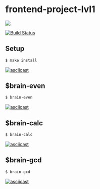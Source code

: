 # frontend-project-lvl1

<a href="https://codeclimate.com/github/codeclimate/codeclimate/maintainability"><img src="https://api.codeclimate.com/v1/badges/a99a88d28ad37a79dbf6/maintainability" /></a>

[![Build Status](https://travis-ci.com/NickolasDzR/frontend-project-lvl1.svg?branch=master)](https://travis-ci.com/NickolasDzR/frontend-project-lvl1)

## Setup

```sh
$ make install
```
[![asciicast](https://asciinema.org/a/0OVJmHtE5Wx4ipx96ESDHNjZc.svg)](https://asciinema.org/a/0OVJmHtE5Wx4ipx96ESDHNjZc)

## $brain-even

```sh
$ brain-even
```
[![asciicast](https://asciinema.org/a/McbLhe4csJrUuscfPnE3M1woS.svg)](https://asciinema.org/a/McbLhe4csJrUuscfPnE3M1woS)

## $brain-calc

```sh
$ brain-calc
```
[![asciicast](https://asciinema.org/a/axU6SS24INcjoCdMN7cq4RkJV.svg)](https://asciinema.org/a/axU6SS24INcjoCdMN7cq4RkJV)

## $brain-gcd

```sh
$ brain-gcd
```
[![asciicast](https://asciinema.org/a/axU6SS24INcjoCdMN7cq4RkJV.svg)](https://asciinema.org/a/axU6SS24INcjoCdMN7cq4RkJV)